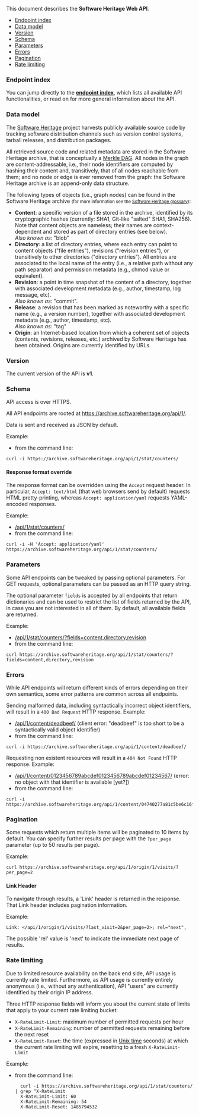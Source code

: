 This document describes the <strong>Software Heritage Web API</strong>.

<ul>
  <li><a href="{{ url_for('browse_api_doc') }}#endpoint-index">Endpoint index</a></li>
  <li><a href="{{ url_for('browse_api_doc') }}#data-model">Data model</a></li>
  <li><a href="{{ url_for('browse_api_doc') }}#version">Version</a></li>
  <li><a href="{{ url_for('browse_api_doc') }}#schema">Schema</a></li>
  <li><a href="{{ url_for('browse_api_doc') }}#parameters">Parameters</a></li>
  <li><a href="{{ url_for('browse_api_doc') }}#errors">Errors</a></li>
  <li><a href="{{ url_for('browse_api_doc') }}#pagination">Pagination</a></li>
  <li><a href="{{ url_for('browse_api_doc') }}#errors">Rate limiting</a></li>
</ul>

### Endpoint index

You can jump directly to the <strong><a href="/api/1/">endpoint
index</a></strong>, which lists all available API functionalities, or read on
for more general information about the API.


### Data model

The [Software Heritage](https://www.softwareheritage.org/) project harvests
publicly available source code by tracking software distribution channels such
as version control systems, tarball releases, and distribution packages.

All retrieved source code and related metadata are stored in the Software
Heritage archive, that is conceptually
a [Merkle DAG](https://en.wikipedia.org/wiki/Merkle_tree). All nodes in the
graph are content-addressable, i.e., their node identifiers are computed by
hashing their content and, transitively, that of all nodes reachable from them;
and no node or edge is ever removed from the graph: the Software Heritage
archive is an append-only data structure.

The following types of objects (i.e., graph nodes) can be found in the Software
Heritage archive <small>(for more information see
the
[Software Heritage glossary](https://wiki.softwareheritage.org/index.php?title=Glossary))</small>:

- **Content**: a specific version of a file stored in the archive, identified
  by its cryptographic hashes (currently: SHA1, Git-like "salted" SHA1,
  SHA256). Note that content objects are nameless; their names are
  context-dependent and stored as part of directory entries (see below).<br />
  *Also known as:* "blob"
- **Directory**: a list of directory entries, where each entry can point to
  content objects ("file entries"), revisions ("revision entries"), or
  transitively to other directories ("directory entries"). All entries are
  associated to the local name of the entry (i.e., a relative path without any
  path separator) and permission metadata (e.g., chmod value or equivalent).
- **Revision**: a point in time snapshot of the content of a directory,
  together with associated development metadata (e.g., author, timestamp, log
  message, etc).<br />
  *Also known as:* "commit".
- **Release**: a revision that has been marked as noteworthy with a specific
  name (e.g., a version number), together with associated development metadata
  (e.g., author, timestamp, etc).<br />
  *Also known as:* "tag"
- **Origin**: an Internet-based location from which a coherent set of objects
  (contents, revisions, releases, etc.) archived by Software Heritage has been
  obtained. Origins are currently identified by URLs.


### Version

The current version of the API is **v1**.


### Schema

API access is over HTTPS.

All API endpoints are rooted at <https://archive.softwareheritage.org/api/1/>.

Data is sent and received as JSON by default.

Example:

- from the command line:
``` shell
curl -i https://archive.softwareheritage.org/api/1/stat/counters/
```

#### Response format override

The response format can be overridden using the `Accept` request header. In
particular, `Accept: text/html` (that web browsers send by default) requests
HTML pretty-printing, whereas `Accept: application/yaml` requests YAML-encoded
responses.

Example:

- [/api/1/stat/counters/](/api/1/stat/counters/)
- from the command line:
``` shell
curl -i -H 'Accept: application/yaml' https://archive.softwareheritage.org/api/1/stat/counters/
```

### Parameters

Some API endpoints can be tweaked by passing optional parameters. For GET
requests, optional parameters can be passed as an HTTP query string.

The optional parameter `fields` is accepted by all endpoints that return
dictionaries and can be used to restrict the list of fields returned by the
API, in case you are not interested in all of them. By default, all available
fields are returned.

Example:

- [/api/1/stat/counters/\?fields\=content,directory,revision](/api/1/stat/counters/?fields=content,directory,revision)
- from the command line:
``` shell
curl https://archive.softwareheritage.org/api/1/stat/counters/?fields=content,directory,revision
```


### Errors

While API endpoints will return different kinds of errors depending on their
own semantics, some error patterns are common across all endpoints.

Sending malformed data, including syntactically incorrect object identifiers,
will result in a `400 Bad Request` HTTP response. Example:

- [/api/1/content/deadbeef/](/api/1/content/deadbeef/) (client error:
  "deadbeef" is too short to be a syntactically valid object identifier)
- from the command line:
``` shell
curl -i https://archive.softwareheritage.org/api/1/content/deadbeef/
```

Requesting non existent resources will result in a `404 Not Found` HTTP
response. Example:

- [/api/1/content/0123456789abcdef0123456789abcdef01234567/](/api/1/content/0123456789abcdef0123456789abcdef01234567/)
  (error: no object with that identifier is available [yet?])
- from the command line:
``` shell
curl -i https://archive.softwareheritage.org/api/1/content/04740277a81c5be6c16f6c9da488ca073b770d7f/
```


### Pagination

Some requests which return multiple items will be paginated to 10
items by default. You can specify further results per page with the
`?per_page` parameter (up to 50 results per page).

Example:

``` shell
curl https://archive.softwareheritage.org/api/1/origin/1/visits/?per_page=2
```

#### Link Header

To navigate through results, a 'Link' header is returned in the
response.  That Link header includes pagination information.

Example:

``` text
Link: </api/1/origin/1/visits/?last_visit=2&per_page=2>; rel="next",
```

The possible 'rel' value is 'next' to indicate the immediate next page
of results.


### Rate limiting

Due to limited resource availability on the back end side, API usage is
currently rate limited.  Furthermore, as API usage is currently entirely
anonymous (i.e., without any authentication), API "users" are currently
identified by their origin IP address.

Three HTTP response fields will inform you about the current state of limits
that apply to your current rate limiting bucket:

- `X-RateLimit-Limit`: maximum number of permitted requests per hour
- `X-RateLimit-Remaining`: number of permitted requests remaining before the
  next reset
- `X-RateLimit-Reset`: the time (expressed
  in [Unix time](https://en.wikipedia.org/wiki/Unix_time) seconds) at which the
  current rate limiting will expire, resetting to a fresh `X-RateLimit-Limit`

Example:

- from the command line:

        curl -i https://archive.softwareheritage.org/api/1/stat/counters/ | grep ^X-RateLimit
        X-RateLimit-Limit: 60
        X-RateLimit-Remaining: 54
        X-RateLimit-Reset: 1485794532
